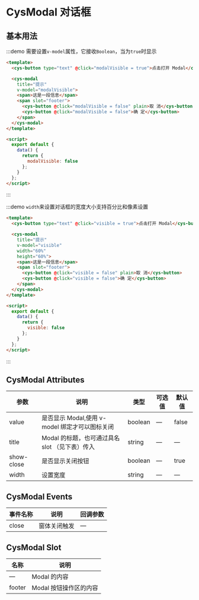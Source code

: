 <script>
  export default {
    data() {
      return {
        modalVisible: false,
        visible: false
      };
    }
  };
</script>

# CysModal 对话框

## 基本用法

:::demo 需要设置`v-model`属性，它接收`Boolean`，当为`true`时显示

```html
<template>
  <cys-button type="text" @click="modalVisible = true">点击打开 Modal</cys-button>

  <cys-modal
    title="提示"
    v-model="modalVisible">
    <span>这是一段信息</span>
    <span slot="footer">
      <cys-button @click="modalVisible = false" plain>取 消</cys-button>
      <cys-button @click="modalVisible = false">确 定</cys-button>
    </span>
  </cys-modal>
</template>

<script>
  export default {
    data() {
      return {
        modalVisible: false
      };
    }
  };
</script>
```

:::

:::demo `width`来设置对话框的宽度大小支持百分比和像素设置

```html
<template>
  <cys-button type="text" @click="visible = true">点击打开 Modal</cys-button>

  <cys-modal
    title="提示"
    v-model="visible"
    width="60%"
    height="60%">
    <span>这是一段信息</span>
    <span slot="footer">
      <cys-button @click="visible = false" plain>取 消</cys-button>
      <cys-button @click="visible = false">确 定</cys-button>
    </span>
  </cys-modal>
</template>

<script>
  export default {
    data() {
      return {
        visible: false
      };
    }
  };
</script>
```

:::

## CysModal Attributes

| 参数       | 说明                                           | 类型    | 可选值 | 默认值 |
| ---------- | ---------------------------------------------- | ------- | ------ | ------ |
| value      | 是否显示 Modal,使用 v-model 绑定才可以图标关闭 | boolean | —      | false  |
| title      | Modal 的标题，也可通过具名 slot （见下表）传入 | string  | —      | —      |
| show-close | 是否显示关闭按钮                               | boolean | —      | true   |
| width      | 设置宽度                                       | string  | —      | —      |

## CysModal Events

| 事件名称 | 说明         | 回调参数 |
| -------- | ------------ | -------- |
| close    | 窗体关闭触发 | —        |

## CysModal Slot

| 名称   | 说明                   |
| ------ | ---------------------- |
| —      | Modal 的内容           |
| footer | Modal 按钮操作区的内容 |
